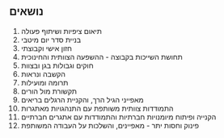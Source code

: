 ## נושאים

1. תיאום ציפיות ושיתוף פעולה
1. בניית סדר יום מיטבי
1. חזון אישי וקבוצתי
1. תחושת השייכות בקבוצה - ההשפעה הצוותית והחינוכית
1. חוקים וגבולות בגן ובצוות
1. הקשבה ונראות
1. תרומה ומועילות
1. תקשורת מול הורים 
1. מאפייני הגיל הרך, והקניית הרגלים בריאים
1. התמודדות צוותית משותפת עם התנהגויות מאתגרות
1. הקנייה ופיתוח מיומנויות חברתיות והתמודדות עם אתגרים חברתיים
1. פינוק וחסות יתר - מאפיינים, והשלכות על העבודה המשותפת
